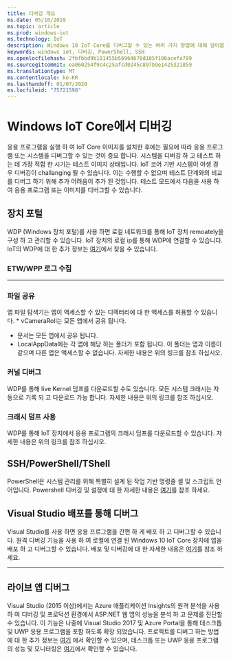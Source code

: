 ```yaml
---
title: 디버깅 개요
ms.date: 05/10/2019
ms.topic: article
ms.prod: windows-iot
ms.technology: IoT
description: Windows 10 IoT Core를 디버그할 수 있는 여러 가지 방법에 대해 알아봅니다.
keywords: windows iot, 디버깅, PowerShell, SSH
ms.openlocfilehash: 2fbfbbd9b181455b56964678d105f106acefa789
ms.sourcegitcommit: ea060254f9c4c25afcd0245c897b9e1425321859
ms.translationtype: MT
ms.contentlocale: ko-KR
ms.lasthandoff: 01/07/2020
ms.locfileid: "75721598"
---
```

# <a name="debugging-on-windows-iot-core"></a>Windows IoT Core에서 디버깅
응용 프로그램을 실행 하 여 IoT Core 이미지를 설치한 후에는 필요에 따라 응용 프로그램 또는 시스템을 디버그할 수 있는 것이 중요 합니다. 시스템을 디버깅 하 고 테스트 하는 데 가장 적합 한 시기는 테스트 이미지 상태입니다. IoT 코어 기반 시스템이 야생 경우 디버깅이 challanging 될 수 있습니다. 이는 수행할 수 없으며 테스트 단계와의 비교를 디버그 하기 위해 추가 어려움이 추가 된 것입니다. 테스트 모드에서 다음을 사용 하 여 응용 프로그램 또는 이미지를 디버그할 수 있습니다.

## <a name="device-portal"></a>장치 포털
WDP (Windows 장치 포털)를 사용 하면 로컬 네트워크를 통해 IoT 장치 remoately을 구성 하 고 관리할 수 있습니다. IoT 장치의 로컬 ip를 통해 WDP에 연결할 수 있습니다. IoT의 WDP에 대 한 추가 정보는 [여기](https://docs.microsoft.com/windows/iot-core/manage-your-device/DevicePortal)에서 찾을 수 있습니다.

### <a name="collecting-etw--wpp-logs"></a>ETW/WPP 로그 수집 
-----

### <a name="file-sharing"></a>파일 공유
앱 파일 탐색기는 앱이 액세스할 수 있는 디렉터리에 대 한 액세스를 허용할 수 있습니다. * vCameraRoll는 모든 앱에서 공유 됩니다.
* 문서는 모든 앱에서 공유 됩니다.
* LocalAppData에는 각 앱에 해당 하는 폴더가 포함 됩니다. 이 폴더는 앱과 이름이 같으며 다른 앱은 액세스할 수 없습니다.
자세한 내용은 위의 링크를 참조 하십시오.

### <a name="kernel-debug"></a>커널 디버그
WDP를 통해 live Kernel 덤프를 다운로드할 수도 있습니다. 모든 시스템 크래시는 자동으로 기록 되 고 다운로드 가능 합니다. 자세한 내용은 위의 링크를 참조 하십시오.

### <a name="enable-crash-dump"></a>크래시 덤프 사용
WDP를 통해 IoT 장치에서 응용 프로그램의 크래시 덤프를 다운로드할 수 있습니다. 자세한 내용은 위의 링크를 참조 하십시오.

## <a name="sshpowershelltshell"></a>SSH/PowerShell/TShell
PowerShell은 시스템 관리를 위해 특별히 설계 된 작업 기반 명령줄 셸 및 스크립트 언어입니다. Powershell 디버깅 및 설정에 대 한 자세한 내용은 [여기](../connect-your-device/powershell.md)를 참조 하세요.

## <a name="debug-through-visual-studio-deployment"></a>Visual Studio 배포를 통해 디버그
Visual Studio를 사용 하면 응용 프로그램을 간편 하 게 배포 하 고 디버그할 수 있습니다. 원격 디버깅 기능을 사용 하 여 로컬에 연결 된 Windows 10 IoT Core 장치에 앱을 배포 하 고 디버그할 수 있습니다. 배포 및 디버깅에 대 한 자세한 내용은 [여기](../develop-your-app/RemoteDebugging.md)를 참조 하세요.

-----
## <a name="live-app-debug"></a>라이브 앱 디버그
Visual Studio (2015 이상)에서는 Azure 애플리케이션 Insights의 원격 분석을 사용 하 여 디버깅 및 프로덕션 환경에서 ASP.NET 웹 앱의 성능을 분석 하 고 문제를 진단할 수 있습니다. 이 기능은 나중에 Visual Studio 2017 및 Azure Portal을 통해 데스크톱 및 UWP 응용 프로그램을 포함 하도록 확장 되었습니다. 프로젝트를 디버그 하는 방법에 대 한 추가 정보는 [여기](https://docs.microsoft.com/azure/azure-monitor/app/visual-studio) 에서 확인할 수 있으며, 데스크톱 또는 UWP 응용 프로그램의 성능 및 모니터링은 [여기](https://docs.microsoft.com/azure/azure-monitor/app/windows-desktop)에서 확인할 수 있습니다.
